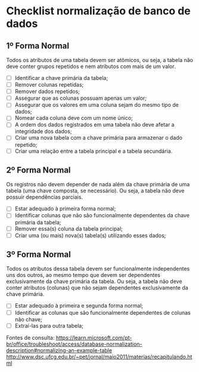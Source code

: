 # Checklist normalização de banco de dados

## 1º Forma Normal
Todos os atributos de uma tabela devem ser atômicos, ou seja, a tabela não deve conter grupos repetidos e nem atributos com mais de um valor. 

-[ ] Identificar a chave primária da tabela;
-[ ] Remover colunas repetidas;
-[ ] Remover dados repetidos;
-[ ] Assegurar que as colunas possuam apenas um valor;
-[ ] Assegurar que os valores em uma coluna sejam do mesmo tipo de dados;
-[ ] Nomear cada coluna deve com um nome único;
-[ ] A ordem dos dados registrados em uma tabela não deve afetar a integridade dos dados;
-[ ] Criar uma nova tabela com a chave primária para armazenar o dado repetido;
-[ ] Criar uma relação entre a tabela principal e a tabela secundária.

## 2º Forma Normal
Os registros não devem depender de nada além da chave primária de uma tabela (uma chave composta, se necessário). Ou seja, a tabela não deve possuir dependências parciais.

-[ ] Estar adequado à primeira forma normal;
-[ ] Identificar colunas que não são funcionalmente dependentes da chave primária da tabela;
-[ ] Remover essa(s) coluna da tabela principal;
-[ ] Criar uma (ou mais) nova(s) tabela(s) utilizando esses dados;

## 3º Forma Normal
Todos os atributos dessa tabela devem ser funcionalmente independentes uns dos outros, ao mesmo tempo que devem ser dependentes exclusivamente da chave primária da tabela. Ou seja, a tabela não deve conter atributos (colunas) que não sejam dependentes exclusivamente da chave primária.

-[ ] Estar adequado à primeira e segunda forma normal;
-[ ] Identificar as colunas que são funcionalmente dependentes de colunas não chave;
-[ ] Extraí-las para outra tabela;

Fontes de consulta:
https://learn.microsoft.com/pt-br/office/troubleshoot/access/database-normalization-description#normalizing-an-example-table
http://www.dsc.ufcg.edu.br/~pet/jornal/maio2011/materias/recapitulando.html
